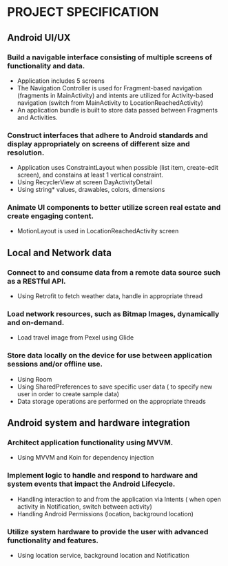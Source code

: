# PROJECT SPECIFICATION

## Android UI/UX

### Build a navigable interface consisting of multiple screens of functionality and data.
- Application includes 5 screens
- The Navigation Controller is used for Fragment-based navigation (fragments in MainActivity) and intents are utilized for Activity-based navigation (switch from MainActivity to LocationReachedActivity)
- An application bundle is built to store data passed between Fragments and Activities.

### Construct interfaces that adhere to Android standards and display appropriately on screens of different size and resolution.
- Application uses ConstraintLayout when possible (list item, create-edit screen), and constains at least 1 vertical constraint.
- Using RecyclerView at screen DayActivityDetail
- Using string* values, drawables, colors, dimensions

### Animate UI components to better utilize screen real estate and create engaging content.
- MotionLayout is used in LocationReachedActivity screen

## Local and Network data

### Connect to and consume data from a remote data source such as a RESTful API.
- Using Retrofit to fetch weather data, handle in appropriate thread
### Load network resources, such as Bitmap Images, dynamically and on-demand.
- Load travel image from Pexel using Glide
### Store data locally on the device for use between application sessions and/or offline use.
- Using Room
- Using SharedPreferences to save specific user data ( to specify new user in order to create sample data)
- Data storage operations are performed on the appropriate threads
## Android system and hardware integration
### Architect application functionality using MVVM.
- Using MVVM and Koin for dependency injection
### Implement logic to handle and respond to hardware and system events that impact the Android Lifecycle.
- Handling interaction to and from the application via Intents ( when open activity in Notification, switch between activity)
- Handling Android Permissions (location, background location)
### Utilize system hardware to provide the user with advanced functionality and features.
- Using location service, background location  and Notification